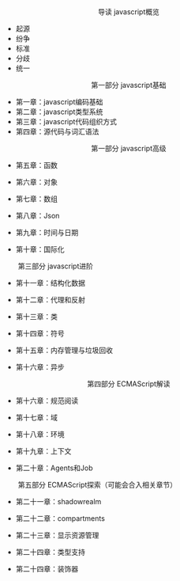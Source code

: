<center>导读 javascript概览</center>

- 起源
- 纷争
- 标准
- 分歧
- 统一


<center>第一部分 javascript基础</center>

- 第一章：javascript编码基础
- 第二章：javascript类型系统
- 第三章：javascript代码组织方式
- 第四章：源代码与词汇语法

<center>第一部分 javascript高级</center>  

- 第五章：函数

- 第六章：对象

- 第七章：数组

- 第八章：Json

- 第九章：时间与日期

- 第十章：国际化

    ​									第三部分 javascript进阶

- 第十一章：结构化数据

- 第十二章：代理和反射

- 第十三章：类

- 第十四章：符号

- 第十五章：内存管理与垃圾回收

- 第十六章：异步

    

<center>第四部分 ECMAScript解读</center>

- 第十六章：规范阅读

- 第十七章：域

- 第十八章：环境

- 第十九章：上下文

- 第二十章：Agents和Job

    ​									第五部分 ECMAScript探索（可能会合入相关章节）

- 第二十一章：shadowrealm

- 第二十二章：compartments

- 第二十三章：显示资源管理

- 第二十四章：类型支持

- 第二十四章：装饰器

​								      		





